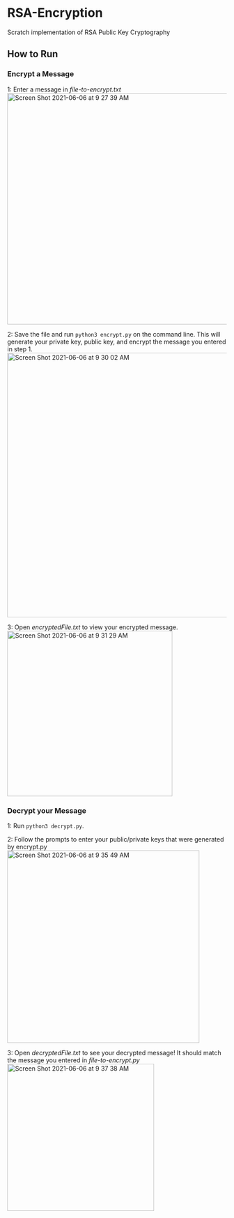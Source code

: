 # RSA-Encryption
Scratch implementation of RSA Public Key Cryptography 

## How to Run ##  

### Encrypt a Message ###  
1: Enter a message in *file-to-encrypt.txt*  
<img width="530" alt="Screen Shot 2021-06-06 at 9 27 39 AM" src="https://user-images.githubusercontent.com/20956909/120932128-70d96480-c6a9-11eb-9d12-bc1ab6d842dc.png">  

2: Save the file and run `python3 encrypt.py` on the command line. This will generate your private key, public key, and encrypt the message you entered in step 1.  
<img width="606" alt="Screen Shot 2021-06-06 at 9 30 02 AM" src="https://user-images.githubusercontent.com/20956909/120932218-c6ae0c80-c6a9-11eb-8b7e-4bdaf65906ab.png">  

3: Open *encryptedFile.txt* to view your encrypted message.  
<img width="379" alt="Screen Shot 2021-06-06 at 9 31 29 AM" src="https://user-images.githubusercontent.com/20956909/120932274-f9f09b80-c6a9-11eb-92d2-c21a13a3ee39.png">  

### Decrypt your Message ###  
1: Run `python3 decrypt.py`.  

2: Follow the prompts to enter your public/private keys that were generated by encrypt.py  
<img width="441" alt="Screen Shot 2021-06-06 at 9 35 49 AM" src="https://user-images.githubusercontent.com/20956909/120932443-974bcf80-c6aa-11eb-8c62-8de88fb53c04.png">  

3: Open *decryptedFile.txt* to see your decrypted message! It should match the message you entered in *file-to-encrypt.py*  
<img width="337" alt="Screen Shot 2021-06-06 at 9 37 38 AM" src="https://user-images.githubusercontent.com/20956909/120932486-d5e18a00-c6aa-11eb-8fcf-39ca8a396c23.png">





